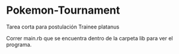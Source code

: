 # Pokemon-Tournament
Tarea corta para postulación Trainee platanus

Correr main.rb que se encuentra dentro de la carpeta lib para ver el programa.
